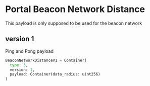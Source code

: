 # Portal Beacon Network Distance

This payload is only supposed to be used for the beacon network

## version 1

Ping and Pong payload
```python
BeaconNetworkDistanceV1 = Container(
  type: 3,
  version: 1,
  payload: Container(data_radius: uint256)
)
```
